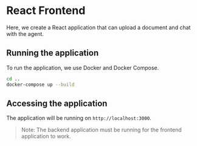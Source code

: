 # React Frontend

Here, we create a React application that can upload a document and chat with the agent.

## Running the application

To run the application, we use Docker and Docker Compose.

```bash
cd ..
docker-compose up --build
```

## Accessing the application

The application will be running on `http://localhost:3000`.

> Note: The backend application must be running for the frontend application to work.
